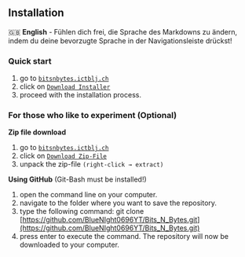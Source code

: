 ## Installation
🇬🇧 **English** - Fühlen dich frei, die Sprache des Markdowns zu ändern, indem du deine bevorzugte Sprache in der Navigationsleiste drückst!

### Quick start

1. go to [`bitsnbytes.ictblj.ch`](https://bitsnbytes.ictblj.ch)
2. click on [`Download Installer`](https://bitsnbytes.ictblj.ch/installer)
3. proceed with the installation process.

### For those who like to experiment (Optional)

**Zip file download**

1. go to [`bitsnbytes.ictblj.ch`](https://bitsnbytes.ictblj.ch)
2. click on [`Download Zip-File`](https://bitsnbytes.ictblj.ch/bitsnbytes.zip)
3. unpack the zip-file `(right-click → extract)`

**Using GitHub** (Git-Bash must be installed!)

1. open the command line on your computer.
2. navigate to the folder where you want to save the repository.
3. type the following command: git clone [https://github.com/BlueNIght0696YT/Bits_N_Bytes.git](https://github.com/BlueNIght0696YT/Bits_N_Bytes.git)
4. press enter to execute the command. The repository will now be downloaded to your computer.